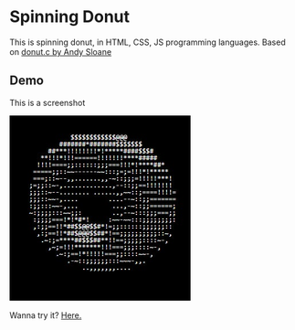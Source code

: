 # Spinning Donut
This is spinning donut, in HTML, CSS, JS programming languages. Based on [donut.c by Andy Sloane](https://github.com/akhileshthite/3d-donut)

## Demo
This is a screenshot

![](screenshot.jpg)

Wanna try it? [Here.](codeguybutbackrooms.github.io/spinning-donut.html)
